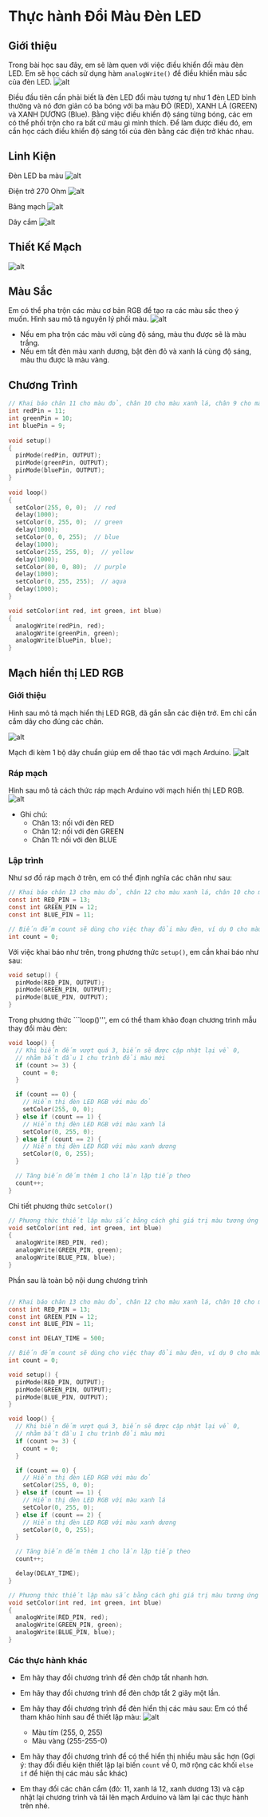 # Thực hành Đổi Màu Đèn LED
## Giới thiệu
Trong bài học sau đây, em sẽ làm quen với việc điều khiển đổi màu đèn LED. Em sẽ học cách sử dụng hàm ```analogWrite()``` để điều khiển màu sắc của đèn LED.
![alt](images/tutorial-03/learn_arduino_project_3_on_breadboard.jpg)

Điều đầu tiên cần phải biết là đèn LED đổi màu tương tự như 1 đèn LED bình thường và nó đơn giản có ba bóng với ba màu ĐỎ (RED), XANH LÁ (GREEN) và XANH DƯƠNG (Blue). Bằng việc điều khiển độ sáng từng bóng, các em có thể phối trộn cho ra bất cứ màu gì mình thích.
Để làm được điều đó, em cần học cách điều khiển độ sáng tối của đèn bằng các điện trở khác nhau.

## Linh Kiện
Đèn LED ba màu
![alt](images/tutorial-03/learn_arduino_rgb_cc_10mm.jpg)

Điện trở 270 Ohm
![alt](images/tutorial-03/learn_arduino_R-270_web.jpg)

Bảng mạch
![alt](images/tutorial-03/learn_arduino_breadboard_half_web.jpg)

Dây cắm
![alt](images/tutorial-03/learn_arduino_jumpers_web.jpg)

## Thiết Kế Mạch
![alt](images/tutorial-03/learn_arduino_fritzing.jpg)

## Màu Sắc
Em có thể pha trộn các màu cơ bản RGB để tạo ra các màu sắc theo ý muốn. Hình sau mô tả nguyên lý phối màu.
![alt](images/tutorial-03/learn_arduino_rgb_color.png)

* Nếu em pha trộn các màu với cùng độ sáng, màu thu được sẽ là màu trắng.
* Nếu em tắt đèn màu xanh dương, bật đèn đỏ và xanh lá cùng độ sáng, màu thu được là màu vàng.

## Chương Trình
```C
// Khai báo chân 11 cho màu đỏ, chân 10 cho màu xanh lá, chân 9 cho màu xanh dương
int redPin = 11;
int greenPin = 10;
int bluePin = 9;
 
void setup()
{
  pinMode(redPin, OUTPUT);
  pinMode(greenPin, OUTPUT);
  pinMode(bluePin, OUTPUT);  
}
 
void loop()
{
  setColor(255, 0, 0);  // red
  delay(1000);
  setColor(0, 255, 0);  // green
  delay(1000);
  setColor(0, 0, 255);  // blue
  delay(1000);
  setColor(255, 255, 0);  // yellow
  delay(1000);  
  setColor(80, 0, 80);  // purple
  delay(1000);
  setColor(0, 255, 255);  // aqua
  delay(1000);
}

void setColor(int red, int green, int blue)
{
  analogWrite(redPin, red);
  analogWrite(greenPin, green);
  analogWrite(bluePin, blue);  
}
```

## Mạch hiển thị LED RGB
### Giới thiệu
Hình sau mô tả mạch hiển thị LED RGB, đã gắn sẵn các điện trở. Em chỉ cần cắm dây cho đúng các chân.

![alt](images/tutorial-03/module-led-rgb.png)

Mạch đi kèm 1 bộ dây chuẩn giúp em dễ thao tác với mạch Arduino.
![alt](images/tutorial-03/module-led-rgb-wire.png)

### Ráp mạch
Hình sau mô tả cách thức ráp mạch Arduino với mạch hiển thị LED RGB.
![alt](images/tutorial-03/module-led-rgb-assemble.png)

* Ghi chú:
  - Chân 13: nối với đèn RED
  - Chân 12: nối với đèn GREEN
  - Chân 11: nối với đèn BLUE

### Lập trình
Như sơ đồ ráp mạch ở trên, em có thể định nghĩa các chân như sau:
```C
// Khai báo chân 13 cho màu đỏ, chân 12 cho màu xanh lá, chân 10 cho màu xanh dương
const int RED_PIN = 13;
const int GREEN_PIN = 12;
const int BLUE_PIN = 11;

// Biến đếm count sẽ dùng cho việc thay đổi màu đèn, ví dụ 0 cho màu đỏ, 1 cho màu xanh lá và 2 cho màu xanh dương
int count = 0;
```

Với việc khai báo như trên, trong phương thức ```setup()```, em cần khai báo như sau:
```C
void setup() {
  pinMode(RED_PIN, OUTPUT);
  pinMode(GREEN_PIN, OUTPUT);
  pinMode(BLUE_PIN, OUTPUT);  
}
```

Trong phương thức ```loop()''', em có thể tham khảo đoạn chương trình mẫu thay đổi màu đèn:

```C
void loop() {
  // Khi biến đếm vượt quá 3, biến sẽ được cập nhật lại về 0, 
  // nhằm bắt đầu 1 chu trình đổi màu mới
  if (count >= 3) {
    count = 0;
  }

  if (count == 0) {
    // Hiển thị đèn LED RGB với màu đỏ
    setColor(255, 0, 0);
  } else if (count == 1) {
    // Hiển thị đèn LED RGB với màu xanh lá
    setColor(0, 255, 0);
  } else if (count == 2) {
    // Hiển thị đèn LED RGB với màu xanh dương
    setColor(0, 0, 255);
  }

  // Tăng biến đếm thêm 1 cho lần lặp tiếp theo
  count++;
}
```

Chi tiết phương thức ```setColor()```
```C
// Phương thức thiết lập màu sắc bằng cách ghi giá trị màu tương ứng với các chân đã định nghĩa trước
void setColor(int red, int green, int blue)
{
  analogWrite(RED_PIN, red);
  analogWrite(GREEN_PIN, green);
  analogWrite(BLUE_PIN, blue);  
}
```

Phần sau là toàn bộ nội dung chương trình
```C

// Khai báo chân 13 cho màu đỏ, chân 12 cho màu xanh lá, chân 10 cho màu xanh dương
const int RED_PIN = 13;
const int GREEN_PIN = 12;
const int BLUE_PIN = 11;

const int DELAY_TIME = 500;

// Biến đếm count sẽ dùng cho việc thay đổi màu đèn, ví dụ 0 cho màu đỏ, 1 cho màu xanh lá và 2 cho màu xanh dương
int count = 0;

void setup() {
  pinMode(RED_PIN, OUTPUT);
  pinMode(GREEN_PIN, OUTPUT);
  pinMode(BLUE_PIN, OUTPUT);  
}

void loop() {
  // Khi biến đếm vượt quá 3, biến sẽ được cập nhật lại về 0, 
  // nhằm bắt đầu 1 chu trình đổi màu mới
  if (count >= 3) {
    count = 0;
  }

  if (count == 0) {
    // Hiển thị đèn LED RGB với màu đỏ
    setColor(255, 0, 0);
  } else if (count == 1) {
    // Hiển thị đèn LED RGB với màu xanh lá
    setColor(0, 255, 0);
  } else if (count == 2) {
    // Hiển thị đèn LED RGB với màu xanh dương
    setColor(0, 0, 255);
  }

  // Tăng biến đếm thêm 1 cho lần lặp tiếp theo
  count++;

  delay(DELAY_TIME);
}

// Phương thức thiết lập màu sắc bằng cách ghi giá trị màu tương ứng với các chân đã định nghĩa trước
void setColor(int red, int green, int blue)
{
  analogWrite(RED_PIN, red);
  analogWrite(GREEN_PIN, green);
  analogWrite(BLUE_PIN, blue);  
}
```

### Các thực hành khác
* Em hãy thay đổi chương trình để đèn chớp tắt nhanh hơn.
* Em hãy thay đổi chương trình để đèn chớp tắt 2 giây một lần.
* Em hãy thay đổi chương trình để đèn hiển thị các màu sau:
Em có thể tham khảo hình sau để thiết lập màu:
![alt](http://expressmagazine.net/sites/default/files/images/2013/01/02/rgb-color-wheel-lg-Custom1.jpg)
  - Màu tím (255, 0, 255)
  - Màu vàng (255-255-0)

* Em hãy thay đổi chương trình để có thể hiển thị nhiều màu sắc hơn
(Gợi ý: thay đổi điều kiện thiết lập lại biến ```count``` về 0, mở rộng các khối ```else if``` để hiện thị các màu sắc khác)

* Em thay đổi các chân cắm (đỏ: 11, xanh lá 12, xanh dương 13) và cập nhật lại chương trình và tải lên mạch Arduino và làm lại các thực hành trên nhé.